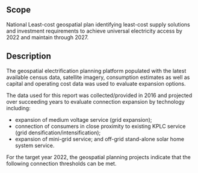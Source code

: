 ## Scope

National Least-cost geospatial plan identifying least-cost supply solutions and investment requirements to achieve universal electricity access by 2022 and maintain through 2027.

## Description

The geospatial electrification planning platform populated with the latest available census data, satellite imagery, consumption estimates as well as capital and operating cost data was used to evaluate expansion options.

The data used for this report was collected/provided in 2016 and projected over succeeding years to evaluate connection expansion by technology including:
- expansion of medium voltage service (grid expansion);
- connection of consumers in close proximity to existing KPLC service (grid densification/intensification);
- expansion of mini-grid service; and off-grid stand-alone solar home system service.
 
For the target year 2022, the geospatial planning projects indicate that the following connection thresholds can be met.
